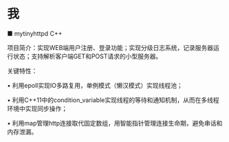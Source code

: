 # 我
■	mytinyhttpd  C++    

项目简介：实现WEB端用户注册、登录功能；实现分级日志系统，记录服务器运行状态；支持解析客户端GET和POST请求的小型服务器。

关键特性：

•	利用epoll实现IO多路复用，单例模式（懒汉模式）实现线程池；

•	利用C++11中的condition_variable实现线程的等待和通知机制，从而在多线程环境中实现同步操作；

•	利用map管理http连接取代固定数组，用智能指针管理连接生命期，避免串话和内存泄漏。


